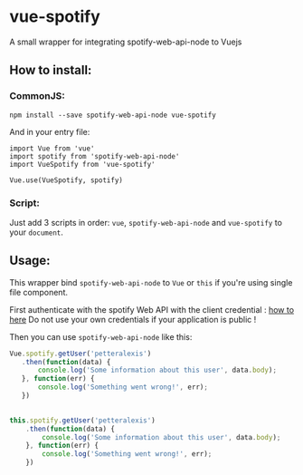 # vue-spotify
A small wrapper for integrating spotify-web-api-node to Vuejs

## How to install:
### CommonJS:
```
npm install --save spotify-web-api-node vue-spotify
```

And in your entry file:
```
import Vue from 'vue'
import spotify from 'spotify-web-api-node'
import VueSpotify from 'vue-spotify'

Vue.use(VueSpotify, spotify)
```

### Script:
Just add 3 scripts in order: `vue`, `spotify-web-api-node` and `vue-spotify` to your `document`.

## Usage:
This wrapper bind `spotify-web-api-node` to `Vue` or `this` if you're using single file component.

First authenticate with the spotify Web API with the client credential : [how to here](https://github.com/thelinmichael/spotify-web-api-node#authorization)
Do not use your own credentials if your application is public !

Then you can use `spotify-web-api-node` like this:
``` javascript
Vue.spotify.getUser('petteralexis')
   .then(function(data) {
       console.log('Some information about this user', data.body);
   }, function(err) {
       console.log('Something went wrong!', err);
   })
   

this.spotify.getUser('petteralexis')
    .then(function(data) {
        console.log('Some information about this user', data.body);
    }, function(err) {
        console.log('Something went wrong!', err);
    })

```
